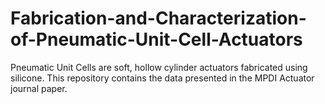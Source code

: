 # Fabrication-and-Characterization-of-Pneumatic-Unit-Cell-Actuators
Pneumatic Unit Cells are soft, hollow cylinder actuators fabricated using silicone. This repository contains the data presented in the MPDI Actuator journal paper.
